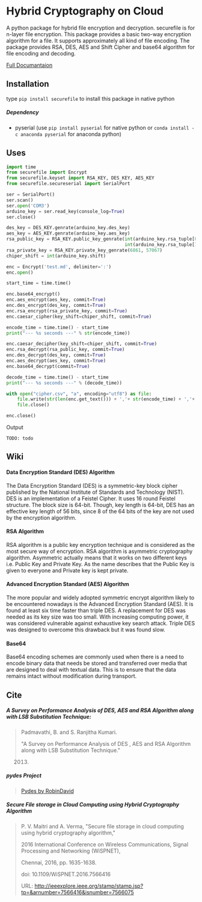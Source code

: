 # Hybrid Cryptography on Cloud

A python package for hybrid file encryption and decryption. securefile is for n-layer file encryption. This package provides a basic two-way encryption algorithm for a file. It supports approximately all kind of file encoding. The package provides RSA, DES, AES and Shift Cipher and base64 algorithm for file encoding and decoding.

[Full Documantaion](https://www.sixpetal.com/securefile)


## Installation
type `pip install securefile` to install this package in native python

##### Dependency
 - pyserial (use `pip install pyserial` for native python or `conda install -c anaconda pyserial` for anaconda python)




## Uses

```python
import time
from securefile import Encrypt
from securefile.keyset import RSA_KEY, DES_KEY, AES_KEY
from securefile.secureserial import SerialPort

ser = SerialPort()
ser.scan()
ser.open('COM3')
arduino_key = ser.read_key(console_log=True)
ser.close()

des_key = DES_KEY.genrate(arduino_key.des_key)
aes_key = AES_KEY.genrate(arduino_key.aes_key)
rsa_public_key = RSA_KEY.public_key_genrate(int(arduino_key.rsa_tuple[0]),
                                            int(arduino_key.rsa_tuple[1]))
rsa_private_key = RSA_KEY.private_key_genrate(6861, 57067)
chiper_shift = int(arduino_key.shift)

enc = Encrypt('test.md', delimiter=':')
enc.open()

start_time = time.time()

enc.base64_encrypt()
enc.aes_encrypt(aes_key, commit=True)
enc.des_encrypt(des_key, commit=True)
enc.rsa_encrypt(rsa_private_key, commit=True)
enc.caesar_cipher(key_shift=chiper_shift, commit=True)

encode_time = time.time() - start_time
print("--- %s seconds ---" % str(encode_time))

enc.caesar_decipher(key_shift=chiper_shift, commit=True)
enc.rsa_decrypt(rsa_public_key, commit=True)
enc.des_decrypt(des_key, commit=True)
enc.aes_decrypt(aes_key, commit=True)
enc.base64_decrypt(commit=True)

decode_time = time.time() - start_time
print("--- %s seconds ---" % (decode_time))

with open("cipher.csv", "a", encoding="utf8") as file:
    file.write(str(len(enc.get_text())) + ','+ str(encode_time) + ','+ str(decode_time) + ",\n")
    file.close()

enc.close()
```
Output
```
TODO: todo
```

## Wiki

#### Data Encryption Standard (DES) Algorithm

The Data Encryption Standard (DES) is a symmetric-key block cipher published by the National Institute of Standards and Technology (NIST). DES is an implementation of a Feistel Cipher. It uses 16 round Feistel structure. The block size is 64-bit. Though, key length is 64-bit, DES has an effective key length of 56 bits, since 8 of the 64 bits of the key are not used by the encryption algorithm.

#### RSA Algorithm

RSA algorithm is a public key encryption technique and is considered as the most secure way of encryption.
RSA algorithm is asymmetric cryptography algorithm. Asymmetric actually means that it works on two different keys i.e. Public Key and Private Key. As the name describes that the Public Key is given to everyone and Private key is kept private.

#### Advanced Encryption Standard (AES) Algorithm

The more popular and widely adopted symmetric encrypt algorithm likely to be encountered nowadays is the Advanced Encryption Standard (AES). It is found at least six time faster than triple DES.
A replacement for DES was needed as its key size was too small. With increasing computing power, it was considered vulnerable against exhaustive key search attack. Triple DES was designed to overcome this drawback but it was found slow.

#### Base64

Base64 encoding schemes are commonly used when there is a need to encode binary data that needs be stored and transferred over media that are designed to deal with textual data. This is to ensure that the data remains intact without modification during transport.

## Cite

##### A Survey on Performance Analysis of DES, AES and RSA Algorithm along with LSB Substitution Technique:

> Padmavathi, B. and S. Ranjitha Kumari.
>
> "A Survey on Performance Analysis of DES , AES and RSA Algorithm along with LSB Substitution Technique."
>
> 2013.

##### pydes Project

> [Pydes by RobinDavid](https://github.com/RobinDavid/pydes)

    
##### Secure File storage in Cloud Computing using Hybrid Cryptography Algorithm

> P. V. Maitri and A. Verma, "Secure file storage in cloud computing using hybrid cryptography algorithm,"
>
> 2016 International Conference on Wireless Communications, Signal Processing and Networking (WiSPNET),
>
> Chennai, 2016, pp. 1635-1638.
>
> doi: 10.1109/WiSPNET.2016.7566416
>
> URL: http://ieeexplore.ieee.org/stamp/stamp.jsp?tp=&arnumber=7566416&isnumber=7566075
